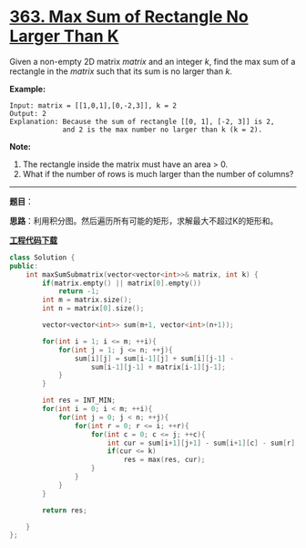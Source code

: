 # [363. Max Sum of Rectangle No Larger Than K](https://leetcode.com/problems/max-sum-of-rectangle-no-larger-than-k/)

Given a non-empty 2D matrix *matrix* and an integer *k*, find the max sum of a rectangle in the *matrix* such that its sum is no larger than *k*.

**Example:**

```
Input: matrix = [[1,0,1],[0,-2,3]], k = 2
Output: 2
Explanation: Because the sum of rectangle [[0, 1], [-2, 3]] is 2,
             and 2 is the max number no larger than k (k = 2).
```

**Note:**

1. The rectangle inside the matrix must have an area > 0.
2. What if the number of rows is much larger than the number of columns?

-----

**题目**：

**思路**：利用积分图。然后遍历所有可能的矩形，求解最大不超过K的矩形和。

[**工程代码下载**](https://github.com/shenkh/leetcode)

```cpp
class Solution {
public:
    int maxSumSubmatrix(vector<vector<int>>& matrix, int k) {
        if(matrix.empty() || matrix[0].empty())
            return -1;
        int m = matrix.size();
        int n = matrix[0].size();

        vector<vector<int>> sum(m+1, vector<int>(n+1));

        for(int i = 1; i <= m; ++i){
            for(int j = 1; j <= n; ++j){
                sum[i][j] = sum[i-1][j] + sum[i][j-1] -
                    sum[i-1][j-1] + matrix[i-1][j-1];
            }
        }

        int res = INT_MIN;
        for(int i = 0; i < m; ++i){
            for(int j = 0; j < n; ++j){
                for(int r = 0; r <= i; ++r){
                    for(int c = 0; c <= j; ++c){
                        int cur = sum[i+1][j+1] - sum[i+1][c] - sum[r][j+1] + sum[r][c];
                        if(cur <= k)
                            res = max(res, cur);
                    }
                }
            }
        }

        return res;

    }
};
```
